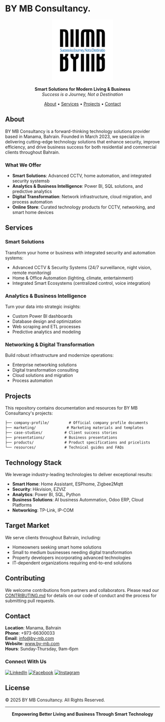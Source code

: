 # BY MB Consultancy. 

<p align="center">
  <img src="logo/Logo-text-black-white-bg.svg", alt="BY MB Consultancy Logo" width="200"/>
</p>

<p align="center">
  <strong>Smart Solutions for Modern Living & Business</strong><br>
  <em>Success is a Journey, Not a Destination</em>
</p>

<p align="center">
  <a href="#about">About</a> •
  <a href="#services">Services</a> •
  <a href="#projects">Projects</a> •
  <a href="#contact">Contact</a>
</p>

## About

BY MB Consultancy is a forward-thinking technology solutions provider based in Manama, Bahrain. Founded in March 2023, we specialize in delivering cutting-edge technology solutions that enhance security, improve efficiency, and drive business success for both residential and commercial clients throughout Bahrain.

### What We Offer

- **Smart Solutions**: Advanced CCTV, home automation, and integrated security systemsb
- **Analytics & Business Intelligence**: Power BI, SQL solutions, and predictive analytics
- **Digital Transformation**: Network infrastructure, cloud migration, and process automation
- **Online Store**: Curated technology products for CCTV, networking, and smart home devices

## Services

### Smart Solutions 
Transform your home or business with integrated security and automation systems:
- Advanced CCTV & Security Systems (24/7 surveillance, night vision, remote monitoring)
- Home & Office Automation (lighting, climate, entertainment)
- Integrated Smart Ecosystems (centralized control, voice integration)

### Analytics & Business Intelligence 
Turn your data into strategic insights:
- Custom Power BI dashboards
- Database design and optimization
- Web scraping and ETL processes
- Predictive analytics and modeling

### Networking & Digital Transformation 
Build robust infrastructure and modernize operations:
- Enterprise networking solutions
- Digital transformation consulting
- Cloud solutions and migration
- Process automation

## Projects

This repository contains documentation and resources for BY MB Consultancy's projects:

```
├── company-profile/         # Official company profile documents
├── marketing/              # Marketing materials and templates
├── case-studies/          # Client success stories
├── presentations/         # Business presentations
├── products/              # Product specifications and pricelists
└── resources/             # Technical guides and FAQs
```

## Technology Stack

We leverage industry-leading technologies to deliver exceptional results:

- **Smart Home**: Home Assistant, ESPhome, Zigbee2Mqtt
- **Security**: Hikvision, EZVIZ
- **Analytics**: Power BI, SQL, Python
- **Business Solutions**: AI business Autommation, Odoo ERP, Cloud Platforms
- **Networking**: TP-Link, IP-COM

## Target Market

We serve clients throughout Bahrain, including:
- Homeowners seeking smart home solutions
- Small to medium businesses needing digital transformation
- Property developers incorporating advanced technologies
- IT-dependent organizations requiring end-to-end solutions

## Contributing

We welcome contributions from partners and collaborators. Please read our [CONTRIBUTING.md](CONTRIBUTING.md) for details on our code of conduct and the process for submitting pull requests.

## Contact

**Location**: Manama, Bahrain  
**Phone**: +973-66300033  
**Email**: info@by-mb.com  
**Website**: www.by-mb.com  
**Hours**: Sunday-Thursday, 9am-6pm  

### Connect With Us
[![LinkedIn](https://img.shields.io/badge/LinkedIn-0077B5?style=for-the-badge&logo=linkedin&logoColor=white)](https://www.linkedin.com/company/by-mb)
[![Facebook](https://img.shields.io/badge/Facebook-1877F2?style=for-the-badge&logo=facebook&logoColor=white)](https://www.facebook.com/bymbcom)
[![Instagram](https://img.shields.io/badge/Instagram-E4405F?style=for-the-badge&logo=instagram&logoColor=white)](https://www.instagram.com/bymbcom)

## License

© 2025 BY MB Consultancy. All Rights Reserved.

---

<p align="center">
  <strong>Empowering Better Living and Business Through Smart Technology</strong>
</p>
